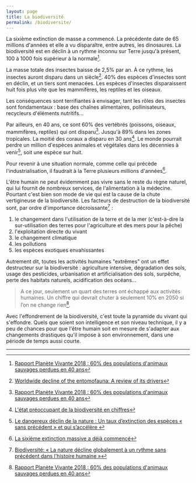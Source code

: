 ```yaml
---
layout: page
title: La biodiversité
permalink: /biodiversite/
---
```


La sixième extinction de masse a commencé. La précédente date de 65 millions d'années et elle a vu disparaître, entre autres, les dinosaures. La biodiversité est en déclin à un rythme inconnu sur Terre jusqu'à présent, 100 à 1000 fois supérieur à la normale[^wwf].

La masse totale des insectes baisse de 2,5% par an. À ce rythme, les insectes auront disparu dans un siècle[^biological-conservation]. 40% des espèces d'insectes sont en déclin, et un tiers sont menacées. Les espèces d'insectes disparaissent huit fois plus vite que les mammifères, les reptiles et les oiseaux.

Les conséquences sont terrifiantes à envisager, tant les rôles des insectes sont fondamentaux : base des chaînes alimentaires, pollinisateurs, recycleurs d'éléments nutritifs...

Par ailleurs, en 40 ans, ce sont 60% des vertébrés (poissons, oiseaux, mammifères, reptiles) qui ont disparu[^wwf]. Jusqu'à 89% dans les zones tropicales. La moitié des coraux a disparu en 30 ans[^afp]. Le monde pourrait perdre un million d'espèces animales et végétales dans les décennies à venir[^ipbes], soit une espèce sur huit.

Pour revenir à une situation normale, comme celle qui précède l'industrialisation, il faudrait à la Terre plusieurs millions d'années[^national-geographic].

L'être humain ne peut évidemment pas vivre sans le reste du règne naturel, qui lui fournit de nombreux services, de l'alimentation à la médecine. Pourtant c'est bien son mode de vie qui est la cause de la chute vertigineuse de la biodiversité. Les facteurs de destruction de la biodiversité sont, par ordre d'importance décroissante[^rtbf] :

1. le changement dans l'utilisation de la terre et de la mer (c'est-à-dire la sur-utilisation des terres pour l'agriculture et des mers pour la pêche)
1. l'exploitation directe du vivant
1. le changement climatique
1. les pollutions
1. les espèces exotiques envahissantes

Autrement dit, toutes les activités humaines "extrêmes" ont un effet destructeur sur la biodiversité : agriculture intensive, dégradation des sols, usage des pesticides, urbanisation et artificialisation des sols, surpêche, perte des habitats naturels, acidification des océans...

> A ce jour, seulement un quart des terres ont échappé aux activités humaines. Un chiffre qui devrait chuter à seulement 10% en 2050 si l’on ne change rien[^wwf].

Avec l'effondrement de la biodiversité, c'est toute la pyramide du vivant qui s'effondre. Quels que soient son intelligence et son niveau technique, il y a peu de chances pour que l'être humain soit en mesure de s'adapter aux changements drastiques qu'il impose à son environnement, dans une période de temps aussi courte.

---

[^biological-conservation]: [Worldwide decline of the entomofauna: A review of its drivers](https://www.sciencedirect.com/science/article/pii/S0006320718313636)

[^ipbes]: [Le dangereux déclin de la nature : Un taux d’extinction des espèces « sans précédent » et qui s’accélère ](https://ipbes.net/news/Media-Release-Global-Assessment-Fr)

[^afp]: [L'état préoccupant de la biodiversité en chiffres](https://www.geo.fr/environnement/l-etat-preoccupant-de-la-biodiversite-en-chiffres-186283)

[^national-geographic]: [La sixième extinction massive a déjà commencé](https://www.nationalgeographic.fr/environnement/la-sixieme-extinction-massive-deja-commence)

[^rtbf]: [Biodiversité: « La nature décline globalement à un rythme sans précédent dans l'histoire humaine »](https://www.rtbf.be/info/societe/detail_la-biodiversite-planetaire-s-effondre-pourquoi-sommes-nous-tous-concernes-qui-est-responsable?id=10212722V)

[^wwf]: [Rapport Planète Vivante 2018 : 60% des populations d'animaux sauvages perdues en 40 ans](https://www.wwf.fr/vous-informer/actualites/rapport-planete-vivante-2018)